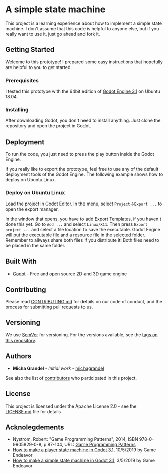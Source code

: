 A simple state machine
======================

This project is a learning experience about how to implement a simple state machine.
I don't assume that this code is helpful to anyone else, but if you really want to
use it, just go ahead and fork it.

## Getting Started

Welcome to this prototype! I prepared some easy instructions that hopefully are
helpful to you to get started.

### Prerequisites

I tested this prototype with the 64bit edition of [Godot Engine 3.1](https://godotengine.org/) 
on Ubuntu 18.04.

### Installing

After downloading Godot, you don't need to install anything.
Just clone the repository and open the project in Godot.

## Deployment

To run the code, you just need to press the play button inside the Godot Engine.

If you really like to export the prototype, feel free to use any of the default deployment
tools of the Godot Engine. The following example shows how to deploy on Ubuntu Linux.

### Deploy on Ubuntu Linux

Load the project in Godot Editor. In the menu, select `Project`->`Export ...` to open the export manager.

In the window that opens, you have to add Export Templates, if you haven't done this yet. Go to `Add ...` and select `Linux/X11`.
Then press `Export project ...` and select a file location to save the executable. Godot Engine will put the executable file and 
a resource file in the selected folder. Remember to allways share both files if you distribute it! Both files need to be placed
in the same folder.

## Built With

* [Godot](https://godotengine.org/) - Free and open source 2D and 3D game engine

## Contributing

Please read [CONTRIBUTING.md](https://gist.github.com/PurpleBooth/b24679402957c63ec426) for details on our code of conduct, and the process for submitting pull requests to us.

## Versioning

We use [SemVer](http://semver.org/) for versioning. 
For the versions available, see the [tags on this repository](https://github.com/JustForFunGames/GodotStateMachinePrototype/tags). 

## Authors

* **Micha Grandel** - *Initial work* - [michagrandel](https://github.com/michagrandel)

See also the list of [contributors](https://github.com/JustForFunGames/GodotStateMachinePrototype/contributors) who participated in this project.

## License

This project is licensed under the Apache License 2.0 - see the [LICENSE.md](LICENSE.md) file for details

## Acknolegdements

- Nystrom, Robert: "Game Programming Patterns", 2014, ISBN 978-0-9905829-0-8, p.87-104, URL: [Game Programming Patterns](http://gameprogrammingpatterns.com/state.html)
- [How to make a player state machine in Godot 3.1](https://youtu.be/j_pM3CiQwts), 10/5/2019 by Game Endeavor
- [How to make a simple state machine in Godot 3.1](https://youtu.be/BNU8xNRk_oU), 3/5/2019 by Game Endeavor

